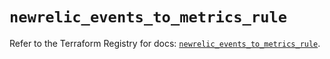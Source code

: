 # `newrelic_events_to_metrics_rule`

Refer to the Terraform Registry for docs: [`newrelic_events_to_metrics_rule`](https://registry.terraform.io/providers/newrelic/newrelic/3.37.1/docs/resources/events_to_metrics_rule).
